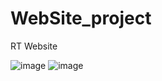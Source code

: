# WebSite_project
RT Website

![image](https://user-images.githubusercontent.com/25755345/44372331-0bae2780-a4ec-11e8-8409-6e9e11f2005b.png)
![image](https://user-images.githubusercontent.com/25755345/44372352-2a142300-a4ec-11e8-8df5-5c96fc078261.png)
